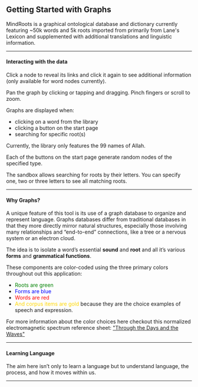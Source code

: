 ## Getting Started with Graphs

MindRoots is a graphical ontological database and dictionary currently featuring ~50k words and 5k roots imported from primarily from Lane's Lexicon and supplemented with additional translations and linguistic information.

---

#### Interacting with the data

Click a node to reveal its links and click it again to see additional information (only available for word nodes currently). 

Pan the graph by clicking or tapping and dragging.  Pinch fingers or scroll to zoom.

Graphs are displayed when:

- clicking on a word from the library
- clicking a button on the start page
- searching for specific root(s) 

Currently, the library only features the 99 names of Allah.

Each of the buttons on the start page generate random nodes of the specified type.

The sandbox allows searching for roots by their letters.  You can specify one, two or three letters to see all matching roots.



---

#### Why Graphs?

A unique feature of this tool is its use of a graph database to organize and represent language.  Graphs databases differ from traditional databases in that they more directly mirror natural structures, especially those involving many relationships and “end-to-end” connections, like a tree or a nervous system or an electron cloud.

The idea is to isolate a word’s essential **sound** and **root** and all it’s various **forms** and **grammatical functions**. 

These components are color-coded using the three primary colors throughout out this application:

+ <span style="color:green;">Roots are green</span>
+ <span style="color:blue;">Forms are blue</span>
+ <span style="color:red;">Words are red</span>
+ <span style="color:gold;">And corpus items are gold</span> because they are the choice examples of speech and expression. 

For more information about the color choices here checkout this normalized electromagnetic spectrum reference sheet:  ["Through the Days and the Waves"](/elements)



---

#### Learning Language

The aim here isn’t only to learn a language but to understand language, the process, and how it moves within us. 

---